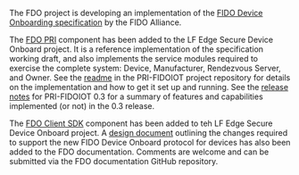 The FDO project is developing an implementation of the [FIDO Device Onboarding specification](https://fidoalliance.org/specs/FDO/fido-device-onboard-v1.0-ps-20210323/) by the FIDO Alliance.

The [FDO PRI](https://github.com/secure-device-onboard/pri-fidoiot) component has been added to the LF Edge Secure Device Onboard project.  It is a reference implementation of the specification working draft, and also implements the service modules required to exercise the complete system: Device, Manufacturer, Rendezvous Server, and Owner.  See the [readme](https://github.com/secure-device-onboard/pri-fidoiot/blob/master/README.md) in the PRI-FIDOIOT project repository for details on the implementation and how to get it set up and running.  See the [release notes](https://github.com/secure-device-onboard/release-fidoiot/releases) for PRI-FIDOIOT 0.3 for a summary of features and capabilities implemented (or not) in the 0.3 release.

The [FDO Client SDK](https://github.com/secure-device-onboard/client-sdk-fidoiot) component has been added to teh LF Edge Secure Device Onboard project. A [design document](fdo-client-sdk-design.md) outlining the changes required to support the new FIDO Device Onboard protocol for devices has also been added to the FDO documentation.  Comments are welcome and can be submitted via the FDO documentation GitHub repository.

